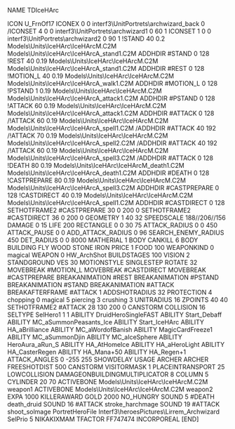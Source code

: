 NAME TDIceHArc

ICON U_FrnOf17
ICONEX 0 0 interf3\UnitPortrets\archwizard_back 0
/ICONSET 4 0 0 interf3\UnitPortrets\archwizard1 0 60 1
ICONSET 1 0 0 interf3\UnitPortrets\archwizard2 0 90 1
!STAND         40 
0.2 Models\Units\IceHArc\IceHArcM.C2M Models\Units\IceHArc\IceHArcA_stand1.C2M
ADDHDIR #STAND 0 128
!REST          40 0.19 Models\Units\IceHArc\IceHArcM.C2M Models\Units\IceHArc\IceHArcA_stand1.C2M
ADDHDIR #REST 0 128
!MOTION_L      40 0.19 Models\Units\IceHArc\IceHArcM.C2M Models\Units\IceHArc\IceHArcA_walk1.C2M
ADDHDIR #MOTION_L 0 128
!PSTAND        1  0.19 Models\Units\IceHArc\IceHArcM.C2M Models\Units\IceHArc\IceHArcA_attack1.C2M
ADDHDIR #PSTAND 0 128 
!ATTACK        60 0.19 Models\Units\IceHArc\IceHArcM.C2M Models\Units\IceHArc\IceHArcA_attack1.C2M
ADDHDIR #ATTACK 0 128
/!ATTACK       60 0.19 Models\Units\IceHArc\IceHArcM.C2M Models\Units\IceHArc\IceHArcA_spell1.C2M
/ADDHDIR #ATTACK 40 192
/!ATTACK       70 0.19 Models\Units\IceHArc\IceHArcM.C2M Models\Units\IceHArc\IceHArcA_spell2.C2M
/ADDHDIR #ATTACK 40 192
/!ATTACK       60 0.19 Models\Units\IceHArc\IceHArcM.C2M Models\Units\IceHArc\IceHArcA_spell3.C2M
/ADDHDIR #ATTACK 0 128
!DEATH         80 0.19 Models\Units\IceHArc\IceHArcM_death1.C2M Models\Units\IceHArc\IceHArcA_death1.C2M
ADDHDIR #DEATH 0 128
!CASTPREPARE   80 0.19 Models\Units\IceHArc\IceHArcM.C2M Models\Units\IceHArc\IceHArcA_spell3.C2M
ADDHDIR #CASTPREPARE 0 128
!CASTDIRECT    40 0.19 Models\Units\IceHArc\IceHArcM.C2M Models\Units\IceHArc\IceHArcA_spell1.C2M
ADDHDIR #CASTDIRECT 0 128
SETHOTFRAME2 #CASTPREPARE 30 0 200 0
SETHOTFRAME2 #CASTDIRECT 36 0 200 0
GEOMETRY 1 40 32
SPEEDSCALE 188//206//156
DAMAGE   0 15
LIFE     200
RECTANGLE 0 0 30 75
ATTACK_RADIUS 0 0 450
ATTACK_PAUSE 0 0
ADD_ATTACK_RADIUS 0 96
SEARCH_ENEMY_RADIUS 450
DET_RADIUS 0 0 8000
MATHERIAL 1 BODY
CANKILL 		6 BODY BUILDING FLY WOOD STONE IRON
PRICE 1 FOOD 100
WEAPONKIND 0 magical
WEAPON 0 HW_ArchShot
BUILDSTAGES 100
VISION 2
STANDGROUND
VES 30
MOTIONSTYLE SINGLESTEP
ROTATE 32
MOVEBREAK #MOTION_L
MOVEBREAK #CASTDIRECT
MOVEBREAK #CASTPREPARE
BREAKANIMATION #REST
BREAKANIMATION #PSTAND
BREAKANIMATION #STAND
BREAKANIMATION #ATTACK
BREAKAFTERFRAME #ATTACK 1
ADDSHOTRADIUS 32
PROTECTION 4 chopping 0 magical 5 piercing 3 crushing 3
UNITRADIUS 16
ZPOINTS 40 40
SETHOTFRAME2 #ATTACK 28 130 200 0
CANSTORM
COLLISION 16
SELTYPE SelHero1 1 1
ABILITY DruidHeroSingleFAST
ABILITY Start_Debaff
ABILITY MC_aSummonPeasants_Ice
ABILITY Start_IceHArc
ABILITY HA_aBrilliance
ABILITY MC_aWordofBanish
ABILITY MagicCardFreeze1 
ABILITY MC_aSummonDjin
ABILITY MC_aIceSphere
ABILITY HeroAura_aRun_S
ABILITY HA_AtHomeIce
ABILITY HA_aHeroLight
ABILITY HA_CasterRegen
ABILITY HA_Mana+50
ABILITY HA_Regen+1
ATTACK_ANGLES 	 	0 -255 255
SHOWDELAY
USAGE ARCHER
ARCHER
FREESHOTDIST 500
CANSTORM
VISITORMASK 1
PLACEINTRANSPORT 25
LOWCOLLISION
DAMAGEONBUILDINGMULTIPLICATOR 8
COLUMN 5
CYLINDER 20 70
ACTIVEBONE Models\Units\IceHArc\IceHArcM.C2M weapon1
ACTIVEBONE Models\Units\IceHArc\IceHArcM.C2M weapon2
EXPA 1000
KILLERAWARD             GOLD 2000
NO_HUNGRY
SOUND 5 #DEATH death_druid
SOUND 16 #ATTACK stroke_harchmage
SOUND 19 #ATTACK shoot_solmage
PortretHeroFile Interf3\heroesPictures\Lirrem_Archwizard
SelPrio 5
NIKAKIXMAM
TFACTOR FF747474
INCORPOREAL
[END]
